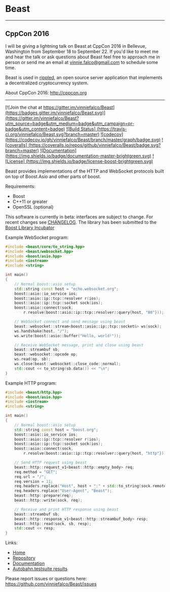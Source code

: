 # Beast

---

## CppCon 2016

I will be giving a lightning talk on Beast at CppCon 2016 in Bellevue,
Washington from September 18 to September 22. If you'd like to meet me
and hear the talk or ask questions about Beast feel free to approach
me in person or send me an email at vinnie.falco@gmail.com to schedule
some time.

Beast is used in [rippled](https://github.com/ripple/rippled), an
open source server application that implements a decentralized
cryptocurrency system.

About CppCon 2016:
http://cppcon.org

---


[![Join the chat at https://gitter.im/vinniefalco/Beast](https://badges.gitter.im/vinniefalco/Beast.svg)](https://gitter.im/vinniefalco/Beast?utm_source=badge&utm_medium=badge&utm_campaign=pr-badge&utm_content=badge) [![Build Status]
(https://travis-ci.org/vinniefalco/Beast.svg?branch=master)](https://travis-ci.org/vinniefalco/Beast) [![codecov]
(https://codecov.io/gh/vinniefalco/Beast/branch/master/graph/badge.svg)](https://codecov.io/gh/vinniefalco/Beast) [![coveralls]
(https://coveralls.io/repos/github/vinniefalco/Beast/badge.svg?branch=master)](https://coveralls.io/github/vinniefalco/Beast?branch=master) [![Documentation]
(https://img.shields.io/badge/documentation-master-brightgreen.svg)](http://vinniefalco.github.io/beast/) [![License]
(https://img.shields.io/badge/license-boost-brightgreen.svg)](LICENSE_1_0.txt)

Beast provides implementations of the HTTP and WebSocket protocols
built on top of Boost.Asio and other parts of boost.

Requirements:

* Boost
* C++11 or greater
* OpenSSL (optional)

This software is currently in beta: interfaces are subject to change. For
recent changes see [CHANGELOG](CHANGELOG).
The library has been submitted to the
[Boost Library Incubator](http://rrsd.com/blincubator.com/bi_library/beast-2/?gform_post_id=1579)

Example WebSocket program:
```C++
#include <beast/core/to_string.hpp>
#include <beast/websocket.hpp>
#include <boost/asio.hpp>
#include <iostream>
#include <string>

int main()
{
    // Normal boost::asio setup
    std::string const host = "echo.websocket.org";
    boost::asio::io_service ios;
    boost::asio::ip::tcp::resolver r(ios);
    boost::asio::ip::tcp::socket sock(ios);
    boost::asio::connect(sock,
        r.resolve(boost::asio::ip::tcp::resolver::query{host, "80"}));

    // WebSocket connect and send message using beast
    beast::websocket::stream<boost::asio::ip::tcp::socket&> ws(sock);
    ws.handshake(host, "/");
    ws.write(boost::asio::buffer("Hello, world!"));

    // Receive WebSocket message, print and close using beast
    beast::streambuf sb;
    beast::websocket::opcode op;
    ws.read(op, sb);
    ws.close(beast::websocket::close_code::normal);
    std::cout << to_string(sb.data()) << "\n";
}
```

Example HTTP program:
```C++
#include <beast/http.hpp>
#include <boost/asio.hpp>
#include <iostream>
#include <string>

int main()
{
    // Normal boost::asio setup
    std::string const host = "boost.org";
    boost::asio::io_service ios;
    boost::asio::ip::tcp::resolver r(ios);
    boost::asio::ip::tcp::socket sock(ios);
    boost::asio::connect(sock,
        r.resolve(boost::asio::ip::tcp::resolver::query{host, "http"}));

    // Send HTTP request using beast
    beast::http::request_v1<beast::http::empty_body> req;
    req.method = "GET";
    req.url = "/";
    req.version = 11;
    req.headers.replace("Host", host + ":" + std::to_string(sock.remote_endpoint().port()));
    req.headers.replace("User-Agent", "Beast");
    beast::http::prepare(req);
    beast::http::write(sock, req);

    // Receive and print HTTP response using beast
    beast::streambuf sb;
    beast::http::response_v1<beast::http::streambuf_body> resp;
    beast::http::read(sock, sb, resp);
    std::cout << resp;
}
```

Links:

* [Home](http://vinniefalco.github.io/)
* [Repository](https://github.com/vinniefalco/Beast)
* [Documentation](http://vinniefalco.github.io/beast/)
* [Autobahn.testsuite results](http://vinniefalco.github.io/autobahn/index.html)

Please report issues or questions here:
https://github.com/vinniefalco/Beast/issues

